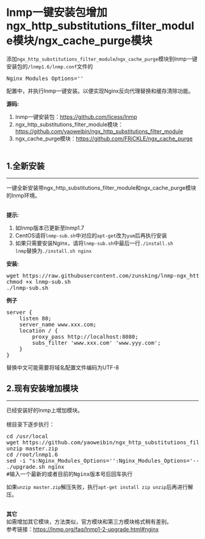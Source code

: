 # lnmp一键安装包增加ngx_http_substitutions_filter_module模块/ngx_cache_purge模块

添加<code>ngx_http_substitutions_filter_module</code>/<code>ngx_cache_purge</code>模块到lnmp一键安装包的<code>/lnmp1.6/lnmp.conf</code>文件的<pre>Nginx_Modules_Options=''</pre>配置中，并执行lnmp一键安装。以便实现Nginx反向代理替换和缓存清除功能。

<b>源码:</b><br>
1. lnmp一键安装包：https://github.com/licess/lnmp
2. ngx_http_substitutions_filter_module模块：https://github.com/yaoweibin/ngx_http_substitutions_filter_module
3. ngx_cache_purge模块：https://github.com/FRiCKLE/ngx_cache_purge</br></br>

<h2>1.全新安装</h2>
<hr>
一键全新安装带ngx_http_substitutions_filter_module和ngx_cache_purge模块的lnmp环境。</br></br>

<b>提示:</b><br>
1. 如lnmp版本已更新至lnmp1.7
2. CentOS请将<code>lnmp-sub.sh</code>中对应的<code>apt-get</code>改为<code>yum</code>后再执行安装
3. 如果只需要安装Nginx，请将<code>lnmp-sub.sh</code>中最后一行<code>./install.sh lnmp</code>替换为<code>./install.sh nginx</code>

<b>安装:</b>
<pre>
wget https://raw.githubusercontent.com/zunsking/lnmp-ngx_http_substitutions_filter_module-/master/lnmp-sub.sh
chmod +x lnmp-sub.sh
./lnmp-sub.sh
</pre>

<b>例子</b>
<pre>
server {
    listen 80;
    server_name www.xxx.com;
    location / {
        proxy_pass http://localhost:8080;
        subs_filter 'www.xxx.com' 'www.yyy.com';
    }
}
</pre>
替换中文可能需要将域名配置文件编码为UTF-8

<h2>2.现有安装增加模块</h2>
<hr>
已经安装好的lnmp上增加模块。</br></br>
根目录下逐步执行：
<pre>
cd /usr/local
wget https://github.com/yaoweibin/ngx_http_substitutions_filter_module/archive/master.zip
unzip master.zip
cd /root/lnmp1.6
sed -i "s:Nginx_Modules_Options='':Nginx_Modules_Options='--add-module=/usr/local/ngx_http_substitutions_filter_module-master':" lnmp.conf
./upgrade.sh nginx
#输入一个最新的或者目前的Nginx版本号后回车执行
</pre>
如果<code>unzip master.zip</code>解压失败，执行<code>apt-get install zip unzip</code>后再进行解压。<br><br>

<b>其它</b><br>
如需增加其它模块，方法类似，官方模块和第三方模块格式稍有差别。<br>
参考链接：https://lnmp.org/faq/lnmp1-2-upgrade.html#nginx
